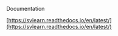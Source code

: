 Documentation

[https://svlearn.readthedocs.io/en/latest/](https://svlearn.readthedocs.io/en/latest/)